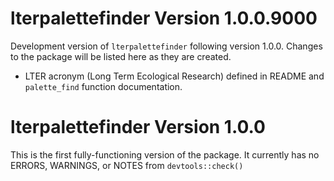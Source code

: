 # lterpalettefinder Version 1.0.0.9000

Development version of `lterpalettefinder` following version 1.0.0. Changes to the package will be listed here as they are created.

- LTER acronym (Long Term Ecological Research) defined in README and `palette_find` function documentation.

# lterpalettefinder Version 1.0.0

This is the first fully-functioning version of the package. It currently has no ERRORS, WARNINGS, or NOTES from `devtools::check()`
